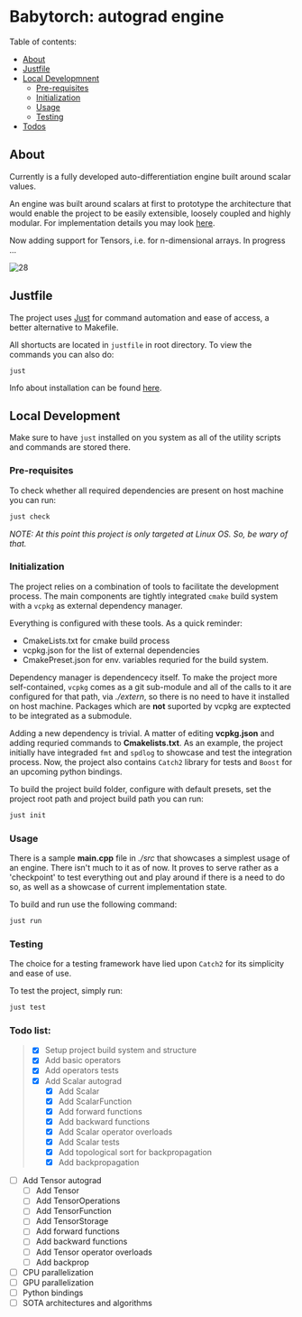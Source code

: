 # Babytorch:  autograd engine

Table of contents:

-   [About](#about)
-   [Justfile](#justfile)
-   [Local Developmnent](#local-development)
    -   [Pre-requisites](#pre-requisites)
    -   [Initialization](#initialization)
    -   [Usage](#usage)
    -   [Testing](#testing)
-   [Todos](#todo-list)

## About

Currently is a fully developed auto-differentiation engine built around scalar values. 

An engine was built around scalars at first to prototype the architecture that would enable the project to be easily extensible, loosely coupled and highly modular. For implementation details you may look [here](../src/babytorch/scalar.hpp). 

Now adding support for Tensors, i.e. for n-dimensional arrays. In progress ... 

![28](https://geps.dev/progress/28)


## Justfile
The project uses [Just](https://github.com/casey/just) for command automation and ease of access, a better alternative to Makefile. 

All shortucts are located in `justfile` in root directory. To view the commands you can also do:
```shell
just
```
Info about installation can be found [here](https://github.com/casey/just#packages).


## Local Development

Make sure to have `just` installed on you system as all of the utility scripts and commands are stored there.

### Pre-requisites

To check whether all required dependencies are present on host machine you can run: 
```bash
just check
```
*NOTE: At this point this project is only targeted at Linux OS. So, be wary of that.*

### Initialization

The project relies on a combination of tools to facilitate the development process.
The main components are tightly integrated `cmake` build system with a `vcpkg` as external dependency manager. 

Everything is configured with these tools. As a quick reminder:
- CmakeLists.txt for cmake build process 
- vcpkg.json for the list of external dependencies
- CmakePreset.json for env. variables requried for the build system.

Dependency manager is dependencecy itself. To make the project more self-contained, `vcpkg` comes as a git sub-module and all of the calls to it are configured for that path, via *./extern*, so there is no need to have it installed on host machine. Packages which are **not** suported by vcpkg are exptected to be integrated as a submodule.

Adding a new dependency is trivial. A matter of editing **vcpkg.json** and adding requried commands to **Cmakelists.txt**. As an example, the project initially have integraded `fmt` and `spdlog` to showcase and test the integration process. Now, the project also contains `Catch2` library for tests and `Boost` for an upcoming python bindings.

To build the project build folder, configure with default presets, set the project root path and project build path you can run:
```bash
just init
```

### Usage

There is a sample **main.cpp** file in *./src* that showcases a simplest usage of an engine. There isn't much to it as of now. It proves to serve rather as a 'checkpoint' to test everything out and play around if there is a need to do so, as well as a showcase of current implementation state. 

To build and run use the following command:

```bash
just run
```

### Testing

The choice for a testing framework have lied upon `Catch2` for its simplicity and ease of use. 

To test the project, simply run:
```bash
just test
```

### Todo list:
> - [x] Setup project build system and structure
> - [x] Add basic operators
> - [x] Add operators tests
> - [x] Add Scalar autograd
>   - [x] Add Scalar
>   - [x] Add ScalarFunction
>   - [x] Add forward functions
>   - [x] Add backward functions
>   - [x] Add Scalar operator overloads
>   - [x] Add Scalar tests
>   - [x] Add topological sort for backpropagation
>   - [x] Add backpropagation
- [ ] Add Tensor autograd 
    - [ ] Add Tensor
    - [ ] Add TensorOperations
    - [ ] Add TensorFunction
    - [ ] Add TensorStorage
    - [ ] Add forward functions
    - [ ] Add backward functions
    - [ ] Add Tensor operator overloads
    - [ ] Add backprop
- [ ] CPU parallelization
- [ ] GPU parallelization
- [ ] Python bindings
- [ ] SOTA architectures and algorithms
